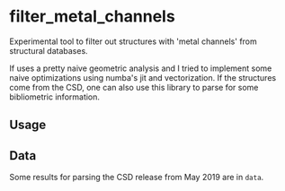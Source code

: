 # filter_metal_channels

Experimental tool to filter out structures with 'metal channels' from structural databases.

If uses a pretty naive geometric analysis and I tried to implement some naive optimizations using numba's jit and vectorization.
If the structures come from the CSD, one can also use this library to parse for some bibliometric information.

## Usage

## Data

Some results for parsing the CSD release from May 2019 are in `data`.
